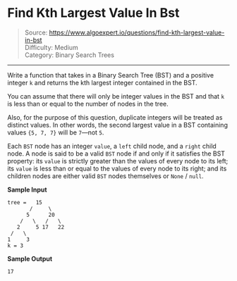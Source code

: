 # Find Kth Largest Value In Bst
> Source: https://www.algoexpert.io/questions/find-kth-largest-value-in-bst  
> Difficulty: Medium  
> Category: Binary Search Trees
---

Write a function that takes in a Binary Search Tree (BST) and a positive integer `k`
and returns the kth largest integer contained in the BST.

You can assume that there will only be integer values in the BST and that `k` is
less than or equal to the number of nodes in the tree.

Also, for the purpose of this question, duplicate integers will be treated as
distinct values. In other words, the second largest value in a BST containing
values `{5, 7, 7}` will be `7`—not `5`.

Each `BST` node has an integer `value`, a `left` child node, and a `right` child
node. A node is said to be a valid `BST` node if and only if it satisfies the
BST property: its `value` is strictly greater than the values of every node to
its left; its `value` is less than or equal to the values of every node to its
right; and its children nodes are either valid `BST` nodes themselves or `None` /
`null`.

**Sample Input**
```
tree =   15
       /     \
      5      20
    /   \   /   \
   2     5 17   22
 /   \
1     3
k = 3
```

**Sample Output**
```
17
```
